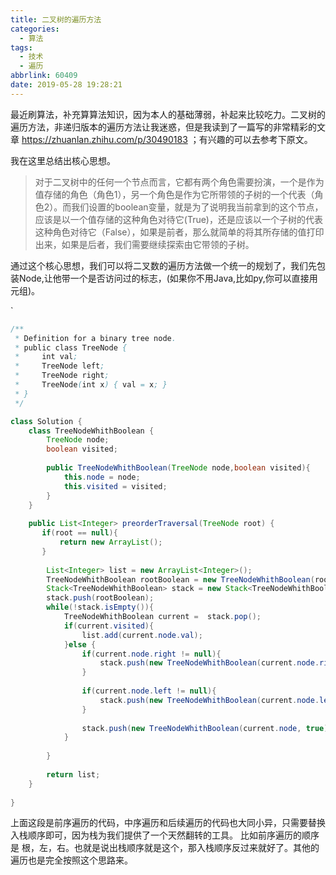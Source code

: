 ```yaml
---
title: 二叉树的遍历方法
categories:
  - 算法
tags:
  - 技术
  - 遍历
abbrlink: 60409
date: 2019-05-28 19:28:21
---
```


最近刷算法，补充算算法知识，因为本人的基础薄弱，补起来比较吃力。二叉树的遍历方法，非递归版本的遍历方法让我迷惑，但是我读到了一篇写的非常精彩的文章 https://zhuanlan.zhihu.com/p/30490183 ；有兴趣的可以去参考下原文。
<!--more-->

我在这里总结出核心思想。

> 对于二叉树中的任何一个节点而言，它都有两个角色需要扮演，一个是作为值存储的角色（角色1），另一个角色是作为它所带领的子树的一个代表（角色2）。而我们设置的boolean变量，就是为了说明我当前拿到的这个节点，应该是以一个值存储的这种角色对待它(True)，还是应该以一个子树的代表这种角色对待它（False），如果是前者，那么就简单的将其所存储的值打印出来，如果是后者，我们需要继续探索由它带领的子树。

通过这个核心思想，我们可以将二叉数的遍历方法做一个统一的规划了，我们先包装Node,让他带一个是否访问过的标志，(如果你不用Java,比如py,你可以直接用元组)。

`       

```java
/**
 * Definition for a binary tree node.
 * public class TreeNode {
 *     int val;
 *     TreeNode left;
 *     TreeNode right;
 *     TreeNode(int x) { val = x; }
 * }
 */

class Solution {
    class TreeNodeWhithBoolean {
        TreeNode node;
        boolean visited;
        
        public TreeNodeWhithBoolean(TreeNode node,boolean visited){
            this.node = node;
            this.visited = visited;
        }
    }
    
    public List<Integer> preorderTraversal(TreeNode root) {
       if(root == null){
           return new ArrayList();
       }
        
        List<Integer> list = new ArrayList<Integer>();
        TreeNodeWhithBoolean rootBoolean = new TreeNodeWhithBoolean(root, false);
        Stack<TreeNodeWhithBoolean> stack = new Stack<TreeNodeWhithBoolean>();
        stack.push(rootBoolean);
        while(!stack.isEmpty()){
            TreeNodeWhithBoolean current =  stack.pop();
            if(current.visited){
                list.add(current.node.val);               
            }else {
                if(current.node.right != null){
                    stack.push(new TreeNodeWhithBoolean(current.node.right, false));
                }
                
                if(current.node.left != null){
                    stack.push(new TreeNodeWhithBoolean(current.node.left, false));
                }
                
                stack.push(new TreeNodeWhithBoolean(current.node, true));
            }
            
        }
        
        return list;
    }
    
}    
```

上面这段是前序遍历的代码，中序遍历和后续遍历的代码也大同小异，只需要替换入栈顺序即可，因为栈为我们提供了一个天然翻转的工具。 比如前序遍历的顺序是 根，左，右。也就是说出栈顺序就是这个，那入栈顺序反过来就好了。其他的遍历也是完全按照这个思路来。